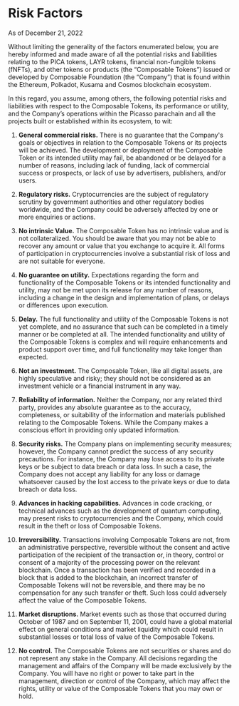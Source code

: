 # Risk Factors

As of December 21, 2022

Without limiting the generality of the factors enumerated below, you are hereby informed and made aware of all the
potential risks and liabilities relating to the PICA tokens, LAYR tokens, financial non-fungible tokens (fNFTs), 
and other tokens or products (the “Composable Tokens”)  issued or developed by Composable Foundation 
(the “Company”) that is found within the Ethereum, Polkadot, Kusama and Cosmos blockchain ecosystem.

In this regard, you assume, among others, 
the following potential risks and liabilities with respect to the Composable Tokens, its performance or utility, 
and the Company’s operations within the Picasso parachain and all the projects built or established within its ecosystem, 
to wit:

1. **General commercial risks.** 
There is no guarantee that the Company's goals or objectives in relation to the Composable Tokens or its projects 
will be achieved. 
The development or deployment of the Composable Token or its intended utility may fail, be abandoned 
or be delayed for a number of reasons, including lack of funding, lack of commercial success or prospects, 
or lack of use by advertisers, publishers, and/or users.

2. **Regulatory risks.** 
Cryptocurrencies are the subject of regulatory scrutiny by government authorities and other regulatory bodies worldwide,
and the Company could be adversely affected by one or more enquiries or actions.

3. **No intrinsic Value.**
The Composable Token has no intrinsic value and is not collateralized.
You should be aware that you may not be able to recover any amount or value that you exchange to acquire it. 
All forms of participation in cryptocurrencies involve a substantial risk of loss and are not suitable for everyone.

4. **No guarantee on utility.**
Expectations regarding the form and functionality of the Composable Tokens or its intended functionality and utility,
may not be met upon its release for any number of reasons, including a change in the design and implementation of plans, 
or delays or differences upon execution.

5. **Delay.** 
The full functionality and utility of the Composable Tokens is not yet complete, 
and no assurance that such can be completed in a timely manner or be completed at all. 
The intended functionality and utility of the Composable Tokens is complex 
and will require enhancements and product support over time, and full functionality may take longer than expected.

6. **Not an investment.**
The Composable Token, like all digital assets, are highly speculative and risky; 
they should not be considered as an investment vehicle or a financial instrument in any way.

7. **Reliability of information.**
Neither the Company, nor any related third party, provides any absolute guarantee as to the accuracy, 
completeness, or suitability of the information and materials published relating to the Composable Tokens. 
While the Company makes a conscious effort in providing only updated information.

8. **Security risks.**
The Company plans on implementing security measures; 
however, the Company cannot predict the success of any security precautions. 
For instance, the Company may lose access to its private keys or be subject to data breach or data loss. 
In such a case, the Company does not accept any liability for any loss or damage whatsoever 
caused by the lost access to the private keys or due to data breach or data loss.

9. **Advances in hacking capabilities.**
Advances in code cracking, or technical advances such as the development of quantum computing, 
may present risks to cryptocurrencies and the Company, which could result in the theft or loss of Composable Tokens.

10. **Irreversibility.**
Transactions involving Composable Tokens are not, from an administrative perspective, 
reversible without the consent and active participation of the recipient of the transaction or, 
in theory, control or consent of a majority of the processing power on the relevant blockchain. 
Once a transaction has been verified and recorded in a block that is added to the blockchain, 
an incorrect transfer of Composable Tokens will not be reversible, 
and there may be no compensation for any such transfer or theft. 
Such loss could adversely affect the value of the Composable Tokens.

11. **Market disruptions.**
Market events such as those that occurred during October of 1987 and on September 11, 2001,
could have a global material effect on general conditions and market liquidity 
which could result in substantial losses or total loss of value of the Composable Tokens.

12. **No control.**
The Composable Tokens are not securities or shares and do not represent any stake in the Company. 
All decisions regarding the management and affairs of the Company will be made exclusively by the Company. 
You will have no right or power to take part in the management, direction or control of the Company, 
which may affect the rights, utility or value of the Composable Tokens that you may own or hold.

